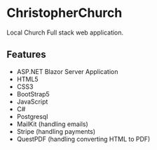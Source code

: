 # ChristopherChurch
Local Church Full stack web application.
## Features
* ASP.NET Blazor Server Application
* HTML5
* CSS3
* BootStrap5
* JavaScript
* C#
* Postgresql
* MailKit (handling emails)
* Stripe (handling payments)
* QuestPDF (handling converting HTML to PDF)
